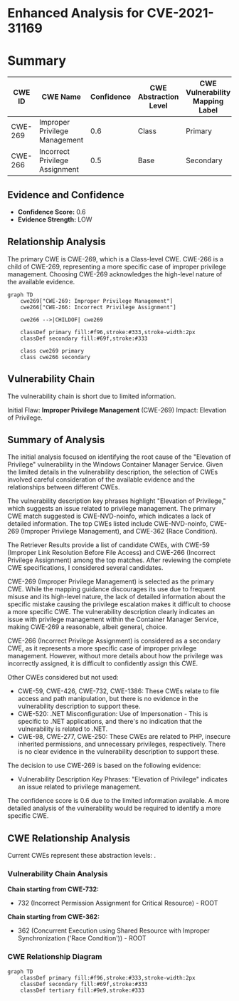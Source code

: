 # Enhanced Analysis for CVE-2021-31169

# Summary
| CWE ID | CWE Name | Confidence | CWE Abstraction Level | CWE Vulnerability Mapping Label | CWE-Vulnerability Mapping Notes |
|---|---|---|---|---|---|
| CWE-269 | Improper Privilege Management | 0.6 | Class | Primary | Discouraged |
| CWE-266 | Incorrect Privilege Assignment | 0.5 | Base | Secondary | Allowed |

## Evidence and Confidence

*   **Confidence Score:** 0.6
*   **Evidence Strength:** LOW

## Relationship Analysis
The primary CWE is CWE-269, which is a Class-level CWE. CWE-266 is a child of CWE-269, representing a more specific case of improper privilege management. Choosing CWE-269 acknowledges the high-level nature of the available evidence.

```mermaid
graph TD
    cwe269["CWE-269: Improper Privilege Management"]
    cwe266["CWE-266: Incorrect Privilege Assignment"]
    
    cwe266 -->|CHILDOF| cwe269
    
    classDef primary fill:#f96,stroke:#333,stroke-width:2px
    classDef secondary fill:#69f,stroke:#333
    
    class cwe269 primary
    class cwe266 secondary
```

## Vulnerability Chain
The vulnerability chain is short due to limited information.

Initial Flaw: **Improper Privilege Management** (CWE-269)
Impact: Elevation of Privilege.

## Summary of Analysis
The initial analysis focused on identifying the root cause of the "Elevation of Privilege" vulnerability in the Windows Container Manager Service. Given the limited details in the vulnerability description, the selection of CWEs involved careful consideration of the available evidence and the relationships between different CWEs.

The vulnerability description key phrases highlight "Elevation of Privilege," which suggests an issue related to privilege management. The primary CWE match suggested is CWE-NVD-noinfo, which indicates a lack of detailed information. The top CWEs listed include CWE-NVD-noinfo, CWE-269 (Improper Privilege Management), and CWE-362 (Race Condition).

The Retriever Results provide a list of candidate CWEs, with CWE-59 (Improper Link Resolution Before File Access) and CWE-266 (Incorrect Privilege Assignment) among the top matches. After reviewing the complete CWE specifications, I considered several candidates.

CWE-269 (Improper Privilege Management) is selected as the primary CWE. While the mapping guidance discourages its use due to frequent misuse and its high-level nature, the lack of detailed information about the specific mistake causing the privilege escalation makes it difficult to choose a more specific CWE. The vulnerability description clearly indicates an issue with privilege management within the Container Manager Service, making CWE-269 a reasonable, albeit general, choice.

CWE-266 (Incorrect Privilege Assignment) is considered as a secondary CWE, as it represents a more specific case of improper privilege management. However, without more details about how the privilege was incorrectly assigned, it is difficult to confidently assign this CWE.

Other CWEs considered but not used:

*   CWE-59, CWE-426, CWE-732, CWE-1386: These CWEs relate to file access and path manipulation, but there is no evidence in the vulnerability description to support these.
*   CWE-520: .NET Misconfiguration: Use of Impersonation - This is specific to .NET applications, and there's no indication that the vulnerability is related to .NET.
*   CWE-98, CWE-277, CWE-250: These CWEs are related to PHP, insecure inherited permissions, and unnecessary privileges, respectively. There is no clear evidence in the vulnerability description to support these.

The decision to use CWE-269 is based on the following evidence:

*   Vulnerability Description Key Phrases: "Elevation of Privilege" indicates an issue related to privilege management.

The confidence score is 0.6 due to the limited information available. A more detailed analysis of the vulnerability would be required to identify a more specific CWE.


## CWE Relationship Analysis

Current CWEs represent these abstraction levels: .


### Vulnerability Chain Analysis

**Chain starting from CWE-732:**
- 732 (Incorrect Permission Assignment for Critical Resource) - ROOT


**Chain starting from CWE-362:**
- 362 (Concurrent Execution using Shared Resource with Improper Synchronization ('Race Condition')) - ROOT



### CWE Relationship Diagram

```mermaid
graph TD
    classDef primary fill:#f96,stroke:#333,stroke-width:2px
    classDef secondary fill:#69f,stroke:#333
    classDef tertiary fill:#9e9,stroke:#333
```